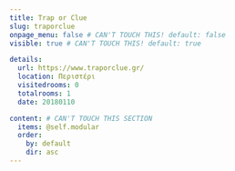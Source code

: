 ```yaml
---
title: Trap or Clue
slug: traporclue
onpage_menu: false # CAN'T TOUCH THIS! default: false
visible: true # CAN'T TOUCH THIS! default: true

details:
  url: https://www.traporclue.gr/
  location: Περιστέρι
  visitedrooms: 0
  totalrooms: 1
  date: 20180110

content: # CAN'T TOUCH THIS SECTION
  items: @self.modular
  order:
    by: default
    dir: asc
---
```

